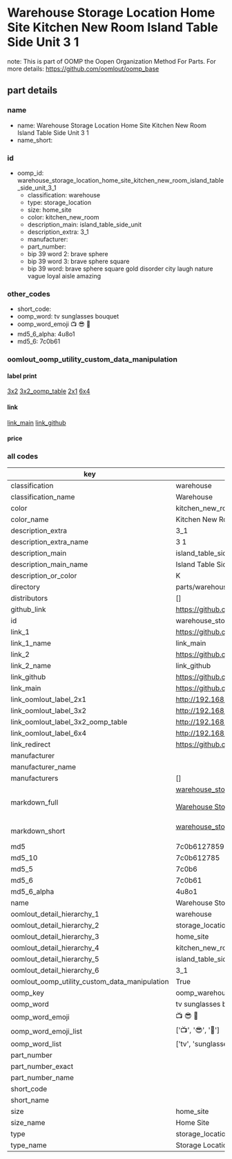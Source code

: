 # Warehouse Storage Location Home Site Kitchen New Room Island Table Side Unit 3 1  

note: This is part of OOMP the Oopen Organization Method For Parts. For more details: https://github.com/oomlout/oomp_base

##  part details
  







### name
* name: Warehouse Storage Location Home Site Kitchen New Room Island Table Side Unit 3 1
* name_short: 
### id
* oomp_id: warehouse_storage_location_home_site_kitchen_new_room_island_table_side_unit_3_1
  * classification: warehouse
  * type: storage_location
  * size: home_site
  * color: kitchen_new_room
  * description_main: island_table_side_unit
  * description_extra: 3_1
  * manufacturer: 
  * part_number: 
  * bip 39 word 2: brave sphere
  * bip 39 word 3: brave sphere square
  * bip 39 word: brave sphere square gold disorder city laugh nature vague loyal aisle amazing

### other_codes
* short_code: 
* oomp_word: tv sunglasses bouquet
* oomp_word_emoji :tv: :sunglasses: :bouquet:
* md5_6_alpha: 4u8o1
* md5_6: 7c0b61






### oomlout_oomp_utility_custom_data_manipulation
#### label print
[3x2](http://192.168.1.245:1112/?label=oomp%204u8o1)
[3x2_oomp_table](http://192.168.1.108:1112/?label=oomp%204u8o1)
[2x1](http://192.168.1.242:1112/?label=oomp%204u8o1)
[6x4](http://192.168.1.55:1112/?label=oomp%204u8o1)    

#### link

[link_main](https://github.com/oomlout/oomlout_oomp_version_1_messy/tree/main/parts/warehouse_storage_location_home_site_kitchen_new_room_island_table_side_unit_3_1) [link_github](https://github.com/oomlout/oomlout_oomp_version_1_messy/tree/main/parts/warehouse_storage_location_home_site_kitchen_new_room_island_table_side_unit_3_1)                             

#### price







### all codes 
| key | value |  
| --- | --- |  
| classification | warehouse |  
| classification_name | Warehouse |  
| color | kitchen_new_room |  
| color_name | Kitchen New Room |  
| description_extra | 3_1 |  
| description_extra_name | 3 1 |  
| description_main | island_table_side_unit |  
| description_main_name | Island Table Side Unit |  
| description_or_color | K  |  
| directory | parts/warehouse_storage_location_home_site_kitchen_new_room_island_table_side_unit_3_1 |  
| distributors | [] |  
| github_link | https://github.com/oomlout/oomlout_oomp_part_src/tree/main/parts/warehouse_storage_location_home_site_kitchen_new_room_island_table_side_unit_3_1 |  
| id | warehouse_storage_location_home_site_kitchen_new_room_island_table_side_unit_3_1 |  
| link_1 | https://github.com/oomlout/oomlout_oomp_version_1_messy/tree/main/parts/warehouse_storage_location_home_site_kitchen_new_room_island_table_side_unit_3_1 |  
| link_1_name | link_main |  
| link_2 | https://github.com/oomlout/oomlout_oomp_version_1_messy/tree/main/parts/warehouse_storage_location_home_site_kitchen_new_room_island_table_side_unit_3_1 |  
| link_2_name | link_github |  
| link_github | https://github.com/oomlout/oomlout_oomp_version_1_messy/tree/main/parts/warehouse_storage_location_home_site_kitchen_new_room_island_table_side_unit_3_1 |  
| link_main | https://github.com/oomlout/oomlout_oomp_version_1_messy/tree/main/parts/warehouse_storage_location_home_site_kitchen_new_room_island_table_side_unit_3_1 |  
| link_oomlout_label_2x1 | http://192.168.1.242:1112/?label=oomp%204u8o1 |  
| link_oomlout_label_3x2 | http://192.168.1.245:1112/?label=oomp%204u8o1 |  
| link_oomlout_label_3x2_oomp_table | http://192.168.1.108:1112/?label=oomp%204u8o1 |  
| link_oomlout_label_6x4 | http://192.168.1.55:1112/?label=oomp%204u8o1 |  
| link_redirect | https://github.com/oomlout/oomlout_oomp_version_1_messy/tree/main/parts/warehouse_storage_location_home_site_kitchen_new_room_island_table_side_unit_3_1 |  
| manufacturer |  |  
| manufacturer_name |  |  
| manufacturers | [] |  
| markdown_full | [warehouse_storage_location_home_site_kitchen_new_room_island_table_side_unit_3_1](none)<br>[](none)<br>[Warehouse Storage Location Home Site Kitchen New Room Island Table Side Unit 3 1](none)<br><br> |  
| markdown_short | [warehouse_storage_location_home_site_kitchen_new_room_island_table_side_unit_3_1](none)<br><br> |  
| md5 | 7c0b612785936fb0a59fb645a6f458da |  
| md5_10 | 7c0b612785 |  
| md5_5 | 7c0b6 |  
| md5_6 | 7c0b61 |  
| md5_6_alpha | 4u8o1 |  
| name | Warehouse Storage Location Home Site Kitchen New Room Island Table Side Unit 3 1 |  
| oomlout_detail_hierarchy_1 | warehouse |  
| oomlout_detail_hierarchy_2 | storage_location |  
| oomlout_detail_hierarchy_3 | home_site |  
| oomlout_detail_hierarchy_4 | kitchen_new_room |  
| oomlout_detail_hierarchy_5 | island_table_side_unit |  
| oomlout_detail_hierarchy_6 | 3_1 |  
| oomlout_oomp_utility_custom_data_manipulation | True |  
| oomp_key | oomp_warehouse_storage_location_home_site_kitchen_new_room_island_table_side_unit_3_1 |  
| oomp_word | tv sunglasses bouquet |  
| oomp_word_emoji | :tv: :sunglasses: :bouquet: |  
| oomp_word_emoji_list | [':tv:', ':sunglasses:', ':bouquet:'] |  
| oomp_word_list | ['tv', 'sunglasses', 'bouquet'] |  
| part_number |  |  
| part_number_exact |  |  
| part_number_name |  |  
| short_code |  |  
| short_name |  |  
| size | home_site |  
| size_name | Home Site |  
| type | storage_location |  
| type_name | Storage Location |  

